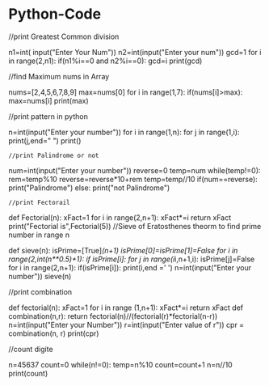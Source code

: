 # Python-Code
//print Greatest Common division

n1=int( input("Enter Your Num"))
n2=int(input("Enter your num"))
gcd=1
for i in range(2,n1):
    if(n1%i==0 and n2%i==0):
        gcd=i
print(gcd)

//find Maximum nums in Array

nums=[2,4,5,6,7,8,9]
max=nums[0]
for i in range(1,7):
    if(nums[i]>max):
        max=nums[i]
print(max)


//print pattern in python

n=int(input("Enter your number"))
for i in range(1,n):
    for j in range(1,i):
        print(j,end=" ")
    print()

    //print Palindrome or not

    
num=int(input("Enter your number"))
reverse=0
temp=num
while(temp!=0):
    rem=temp%10
    reverse=reverse*10+rem
    temp=temp//10
if(num==reverse):
    print("Palindrome")
else:
    print("not Palindrome")

    //print Fectorail

    
def Fectorial(n):
    xFact=1
    for i in range(2,n+1):
        xFact*=i
    return xFact
print("Fectorial is",Fectorial(5))
//Sieve of Eratosthenes theorm to find prime number in range n

def sieve(n):
    isPrime=[True]*(n+1)
    isPrime[0]=isPrime[1]=False
    for i in range(2,int(n**0.5)+1):
        if isPrime[i]:
            for j in range(i*i,n+1,i):
                isPrime[j]=False
    for i in range(2,n+1):
        if(isPrime[i]):
            print(i,end =' ')
n=int(input("Enter your number"))
sieve(n)

//print combination 

def fectorial(n):
    xFact=1
    for i in range (1,n+1):
        xFact*=i
    return xFact
def combination(n,r):
    return fectorial(n)//(fectorial(r)*fectorial(n-r))
n=int(input("Enter your Number"))
r=int(input("Enter value of r"))
cpr = combination(n, r)
print(cpr)

//count digite

n=45637
count=0
while(n!=0):
    temp=n%10
    count=count+1
    n=n//10
print(count)
